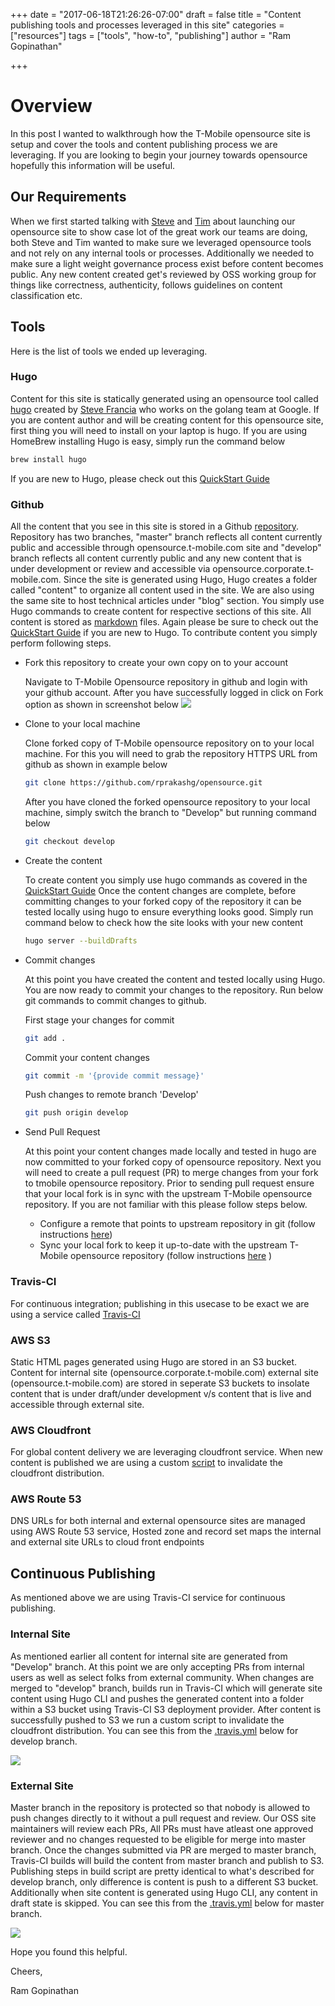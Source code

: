 +++
date = "2017-06-18T21:26:26-07:00"
draft = false
title = "Content publishing tools and processes leveraged in this site"
categories = ["resources"]
tags = ["tools", "how-to", "publishing"]
author = "Ram Gopinathan" 
 
+++

# Overview

In this post I wanted to walkthrough how the T-Mobile opensource site is setup and cover the tools and content publishing process we are leveraging. If you are looking to begin your journey towards opensource hopefully this information will be useful.

## Our Requirements

When we first started talking with [Steve](http://insert-link-to-steves-profile) and [Tim](http://insert-link-to-tims-profile) about launching our opensource site to show case lot of the great work our teams are doing, both Steve and Tim wanted to make sure we leveraged opensource tools and not rely on any internal tools or processes. Additionally we needed to make sure a light weight governance process exist before content becomes public. Any new content created get's reviewed by OSS working group for things like correctness, authenticity, follows guidelines on content classification etc.

## Tools

Here is the list of tools we ended up leveraging.

### Hugo

Content for this site is statically generated using an opensource tool called [hugo](http://gohugo.io) created by [Steve Francia](http://spf13.com/) who works on the golang team at Google. If you are content author and will be creating content for this opensource site, first thing you will need to install on your laptop is hugo. 
If you are using HomeBrew installing Hugo is easy, simply run the command below

``` bash
brew install hugo
```

If you are new to Hugo, please check out this [QuickStart Guide](http://gohugo.io/overview/quickstart/)

### Github

All the content that you see in this site is stored in a Github [repository](http://github.com/tmobile/opensource). Repository has two branches, "master" branch reflects all content currently public and accessible through opensource.t-mobile.com site and "develop" branch reflects all content currently public and any new content that is under development or review and accessible via opensource.corporate.t-mobile.com. Since the site is generated using Hugo, Hugo creates a folder called "content" to organize all content used in the site. We are also using the same site to host technical articles under "blog" section. You simply use Hugo commands to create content for respective sections of this site. All content is stored as [markdown](https://en.wikipedia.org/wiki/Markdown) files. Again please be sure to check out the [QuickStart Guide](http://gohugo.io/overview/quickstart/) if you are new to Hugo. To contribute content you simply perform following steps.

* Fork this repository to create your own copy on to your account 

    Navigate to T-Mobile Opensource repository in github and login with your github account. After you have successfully logged in click on Fork option as shown in screenshot below
    ![](/blog/oss-fork.jpg)

* Clone to your local machine

    Clone forked copy of T-Mobile opensource repository on to your local machine. For this you will need to grab the repository HTTPS URL from github as shown in example below 
    ``` bash
    git clone https://github.com/rprakashg/opensource.git
    ```
    After you have cloned the forked opensource repository to your local machine, simply switch the branch to "Develop" but running command below
    ``` bash
    git checkout develop
    ```
* Create the content

    To create content you simply use hugo commands as covered in the [QuickStart Guide](http://gohugo.io/overview/quickstart/)
    Once the content changes are complete, before committing changes to your forked copy of the repository it can be tested locally using hugo to ensure everything looks good. Simply run command below to check how the site looks with your new content
    ```bash
    hugo server --buildDrafts
    ```

* Commit changes

    At this point you have created the content and tested locally using Hugo. You are now ready to commit your changes to the repository. Run below git commands to commit changes to github. 

    First stage your changes for commit

    ``` bash
    git add .
    ```
    Commit your content changes
    ``` bash
    git commit -m '{provide commit message}'
    ```
    Push changes to remote branch 'Develop'

    ``` bash
    git push origin develop
    ```
* Send Pull Request

    At this point your content changes made locally and tested in hugo are now committed to your forked copy of opensource repository. Next you will need to create a pull request (PR) to merge changes from your fork to tmobile opensource repository. Prior to sending pull request ensure that your local fork is in sync with the upstream T-Mobile opensource repository. If you are not familiar with this please follow steps below.
  * Configure a remote that points to upstream repository in git (follow instructions [here](https://help.github.com/articles/configuring-a-remote-for-a-fork/))
  * Sync your local fork to keep it up-to-date with the upstream T-Mobile opensource repository (follow instructions [here](https://help.github.com/articles/syncing-a-fork/) )

### Travis-CI

For continuous integration; publishing in this usecase to be exact we are using a service called [Travis-CI](http://travis-ci.com)

### AWS S3

Static HTML pages generated using Hugo are stored in an S3 bucket. Content for internal site (opensource.corporate.t-mobile.com) external site (opensource.t-mobile.com) are stored in seperate S3 buckets to insolate content that is under draft/under development v/s content that is live and accessible through external site.

### AWS Cloudfront

For global content delivery we are leveraging cloudfront service. When new content is published we are using a custom [script](https://raw.githubusercontent.com/tmobile/opensource/master/cdn-invalidate.sh) to invalidate the cloudfront distribution.

### AWS Route 53

DNS URLs for both internal and external opensource sites are managed using AWS Route 53 service, Hosted zone and record set maps the internal and external site URLs to cloud front endpoints

## Continuous Publishing

As mentioned above we are using Travis-CI service for continuous publishing. 

### Internal Site

As mentioned earlier all content for internal site are generated from "Develop" branch. At this point we are only accepting PRs from internal users as well as select folks from external community. When changes are merged to "develop" branch, builds run in Travis-CI which will generate site content using Hugo CLI and pushes the generated content into a folder within a S3 bucket using Travis-CI S3 deployment provider. After content is successfully pushed to S3 we run a custom script to invalidate the cloudfront distribution. You can see this from the [.travis.yml](https://raw.githubusercontent.com/tmobile/opensource/develop/.travis.yml) below for develop branch.

![](/blog/devbuild.png)

### External Site

Master branch in the repository is protected so that nobody is allowed to push changes directly to it without a pull request and review. Our OSS site maintainers will review each PRs, All PRs must have atleast one approved reviewer and no changes requested to be eligible for merge into master branch. 
Once the changes submitted via PR are merged to master branch, Travis-CI builds will build the content from master branch and publish to S3. Publishing steps in build script are pretty identical to what's described for develop branch, only difference is content is push to a different S3 bucket. Additionally when site content is generated using Hugo CLI, any content in draft state is skipped. You can see this from the [.travis.yml](https://raw.githubusercontent.com/tmobile/opensource/master/.travis.yml) below for master branch.

![](/blog/masterbuild.png)


Hope you found this helpful.

Cheers,

Ram Gopinathan


